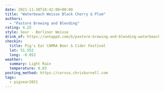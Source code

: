 ```yaml
---
date: 2021-11-30T18:42:00+00:00
title: "Waterbeach Weisse Black Cherry & Plum"
authors:
  - "Pastore Brewing and Blending"
rating: 4.25
style: Sour - Berliner Weisse
drink_of: https://untappd.com/b/pastore-brewing-and-blending-waterbeach-weisse-black-cherry-and-plum/4592394/
checkin:
  title: Pig's Ear CAMRA Beer & Cider Festival
  lat: 51.552
  long: -0.052
weather:
  summary: Light Rain
  temperature: 0.83
posting_method: https://corvus.chrisburnell.com
tags:
  - pigsear2021
---
```

